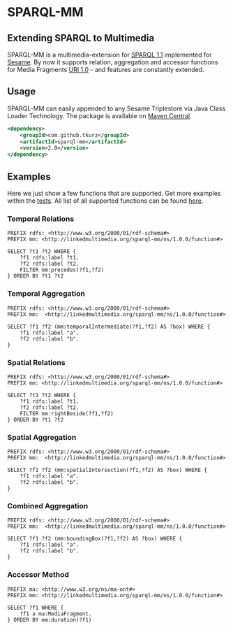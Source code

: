 # SPARQL-MM
## Extending SPARQL to Multimedia

SPARQL-MM is a multimedia-extension for [SPARQL 1.1](http://www.w3.org/TR/sparql11-query/) implemented for [Sesame](http://www.openrdf.org/).
By now it supports relation, aggregation and accessor functions for Media Fragments [URI 1.0](http://www.w3.org/TR/media-frags/) - and features
are constantly extended.

## Usage
SPARQL-MM can easily appended to any Sesame Triplestore via Java Class Loader Technology. The package is available on
[Maven Central](http://search.maven.org/#artifactdetails%7Ccom.github.tkurz%7Csparql-mm%7C1.0%7Cjar).

```XML
<dependency>
    <groupId>com.github.tkurz</groupId>
    <artifactId>sparql-mm</artifactId>
    <version>2.0</version>
</dependency>
```

## Examples
Here we just show a few functions that are supported. Get more examples within the [tests](https://github.com/tkurz/sparql-mm/blob/master/src/test/java/com/github/tkurz/sparqlmm).
All list of all supported functions can be found [here](https://github.com/tkurz/sparql-mm/blob/master/ns/1.0.0/function/index.md).

### Temporal Relations

```SPARQL
PREFIX rdfs: <http://www.w3.org/2000/01/rdf-schema#>
PREFIX mm: <http://linkedmultimedia.org/sparql-mm/ns/1.0.0/function#>

SELECT ?t1 ?t2 WHERE {
    ?f1 rdfs:label ?t1.
    ?f2 rdfs:label ?t2.
    FILTER mm:precedes(?f1,?f2)
} ORDER BY ?t1 ?t2
```

### Temporal Aggregation

```SPARQL
PREFIX rdfs: <http://www.w3.org/2000/01/rdf-schema#>
PREFIX mm:  <http://linkedmultimedia.org/sparql-mm/ns/1.0.0/function#>

SELECT ?f1 ?f2 (mm:temporalIntermediate(?f1,?f2) AS ?box) WHERE {
    ?f1 rdfs:label "a".
    ?f2 rdfs:label "b".
}
```

### Spatial Relations

```SPARQL
PREFIX rdfs: <http://www.w3.org/2000/01/rdf-schema#>
PREFIX mm: <http://linkedmultimedia.org/sparql-mm/ns/1.0.0/function#>

SELECT ?t1 ?t2 WHERE {
    ?f1 rdfs:label ?t1.
    ?f2 rdfs:label ?t2.
    FILTER mm:rightBeside(?f1,?f2)
} ORDER BY ?t1 ?t2
```

### Spatial Aggregation

```SPARQL
PREFIX rdfs: <http://www.w3.org/2000/01/rdf-schema#>
PREFIX mm:  <http://linkedmultimedia.org/sparql-mm/ns/1.0.0/function#>

SELECT ?f1 ?f2 (mm:spatialIntersection(?f1,?f2) AS ?box) WHERE {
    ?f1 rdfs:label "a".
    ?f2 rdfs:label "b".
}
```

### Combined Aggregation

```SPARQL
PREFIX rdfs: <http://www.w3.org/2000/01/rdf-schema#>
PREFIX mm:  <http://linkedmultimedia.org/sparql-mm/ns/1.0.0/function#>

SELECT ?f1 ?f2 (mm:boundingBox(?f1,?f2) AS ?box) WHERE {
    ?f1 rdfs:label "a".
    ?f2 rdfs:label "b".
}
```

### Accessor Method

```SPARQL
PREFIX ma: <http://www.w3.org/ns/ma-ont#>
PREFIX mm: <http://linkedmultimedia.org/sparql-mm/ns/1.0.0/function#>

SELECT ?f1 WHERE {
    ?f1 a ma:MediaFragment.
} ORDER BY mm:duration(?f1)
```
